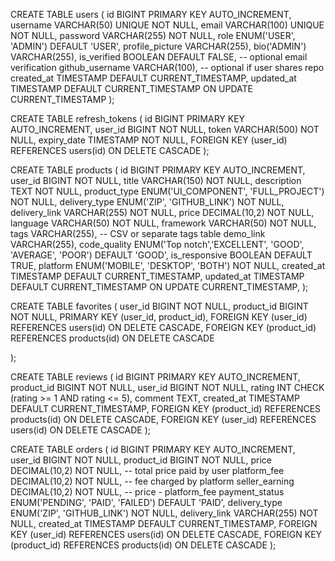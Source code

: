 CREATE TABLE users (
    id BIGINT PRIMARY KEY AUTO_INCREMENT,
    username VARCHAR(50) UNIQUE NOT NULL,
    email VARCHAR(100) UNIQUE NOT NULL,
    password VARCHAR(255) NOT NULL,
    role ENUM('USER', 'ADMIN') DEFAULT 'USER',
    profile_picture VARCHAR(255),
    bio('ADMIN') VARCHAR(255),
    is_verified BOOLEAN DEFAULT FALSE, -- optional email verification
    github_username VARCHAR(100), -- optional if user shares repo
    created_at TIMESTAMP DEFAULT CURRENT_TIMESTAMP,
    updated_at TIMESTAMP DEFAULT CURRENT_TIMESTAMP ON UPDATE CURRENT_TIMESTAMP
);

CREATE TABLE refresh_tokens (
    id BIGINT PRIMARY KEY AUTO_INCREMENT,
    user_id BIGINT NOT NULL,
    token VARCHAR(500) NOT NULL,
    expiry_date TIMESTAMP NOT NULL,
    FOREIGN KEY (user_id) REFERENCES users(id) ON DELETE CASCADE
);

CREATE TABLE products (
    id BIGINT PRIMARY KEY AUTO_INCREMENT,
    user_id BIGINT NOT NULL, 
    title VARCHAR(150) NOT NULL,
    description TEXT NOT NULL,
    product_type ENUM('UI_COMPONENT', 'FULL_PROJECT') NOT NULL,
    delivery_type ENUM('ZIP', 'GITHUB_LINK') NOT NULL,
    delivery_link VARCHAR(255) NOT NULL,
    price DECIMAL(10,2) NOT NULL,
    language VARCHAR(50) NOT NULL,
    framework VARCHAR(50) NOT NULL,
    tags VARCHAR(255), -- CSV or separate tags table
    demo_link VARCHAR(255),
    code_quality ENUM('Top notch','EXCELLENT', 'GOOD', 'AVERAGE', 'POOR') DEFAULT 'GOOD',
    is_responsive BOOLEAN DEFAULT TRUE,
    platform ENUM('MOBILE', 'DESKTOP', 'BOTH') NOT NULL,
    created_at TIMESTAMP DEFAULT CURRENT_TIMESTAMP,
    updated_at TIMESTAMP DEFAULT CURRENT_TIMESTAMP ON UPDATE CURRENT_TIMESTAMP,
);

CREATE TABLE favorites (
    user_id BIGINT NOT NULL,
    product_id BIGINT NOT NULL,
    PRIMARY KEY (user_id, product_id),
    FOREIGN KEY (user_id) REFERENCES users(id) ON DELETE CASCADE,
    FOREIGN KEY (product_id) REFERENCES products(id) ON DELETE CASCADE

);

CREATE TABLE reviews (
    id BIGINT PRIMARY KEY AUTO_INCREMENT,
    product_id BIGINT NOT NULL,
    user_id BIGINT NOT NULL,
    rating INT CHECK (rating >= 1 AND rating <= 5),
    comment TEXT,
    created_at TIMESTAMP DEFAULT CURRENT_TIMESTAMP,
    FOREIGN KEY (product_id) REFERENCES products(id) ON DELETE CASCADE,
    FOREIGN KEY (user_id) REFERENCES users(id) ON DELETE CASCADE
);

CREATE TABLE orders (
    id BIGINT PRIMARY KEY AUTO_INCREMENT,
    user_id BIGINT NOT NULL,
    product_id BIGINT NOT NULL,
    price DECIMAL(10,2) NOT NULL, -- total price paid by user
    platform_fee DECIMAL(10,2) NOT NULL, -- fee charged by platform
    seller_earning DECIMAL(10,2) NOT NULL, -- price - platform_fee
    payment_status ENUM('PENDING', 'PAID', 'FAILED') DEFAULT 'PAID',
    delivery_type ENUM('ZIP', 'GITHUB_LINK') NOT NULL,
    delivery_link VARCHAR(255) NOT NULL,
    created_at TIMESTAMP DEFAULT CURRENT_TIMESTAMP,
    FOREIGN KEY (user_id) REFERENCES users(id) ON DELETE CASCADE,
    FOREIGN KEY (product_id) REFERENCES products(id) ON DELETE CASCADE
);

